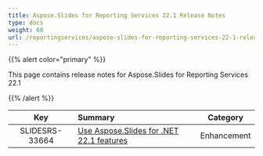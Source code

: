 ```yaml
---
title: Aspose.Slides for Reporting Services 22.1 Release Notes
type: docs
weight: 60
url: /reportingservices/aspose-slides-for-reporting-services-22-1-release-notes/
---
```


{{% alert color="primary" %}} 

This page contains release notes for Aspose.Slides for Reporting Services 22.1

{{% /alert %}} 

|**Key** |**Summary** |**Category** |
| :-: | :- | :-: |
|SLIDESRS-33664|[Use Aspose.Slides for .NET 22.1 features](/slides/net/aspose-slides-for-net-22-1-release-notes/)|Enhancement|


